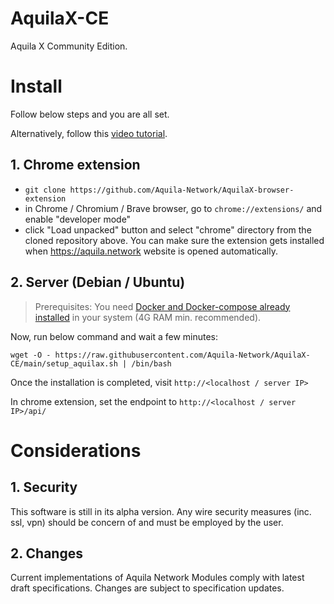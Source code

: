 # AquilaX-CE
Aquila X Community Edition.

# Install
Follow below steps and you are all set.

Alternatively, follow this [video tutorial](https://chrome-ext-aquila.s3-ap-southeast-1.amazonaws.com/aquila+network+-+setup+Aquila+X.mov).
## 1. Chrome extension
- `git clone https://github.com/Aquila-Network/AquilaX-browser-extension`
- in Chrome / Chromium / Brave browser, go to `chrome://extensions/` and enable "developer mode"
- click "Load unpacked" button and select "chrome" directory from the cloned repository above. You can make sure the extension gets installed when https://aquila.network website is opened automatically.
## 2. Server (Debian / Ubuntu)
> Prerequisites: You need [Docker and Docker-compose already installed](https://gist.github.com/freakeinstein/23360053b2c33630b4417549f8e82577) in your system (4G RAM min. recommended).

Now, run below command and wait a few minutes:
```
wget -O - https://raw.githubusercontent.com/Aquila-Network/AquilaX-CE/main/setup_aquilax.sh | /bin/bash
```
Once the installation is completed, visit `http://<localhost / server IP>`

In chrome extension, set the endpoint to `http://<localhost / server IP>/api/`

# Considerations
## 1. Security
This software is still in its alpha version. Any wire security measures (inc. ssl, vpn) should be concern of and must be employed by the user.
## 2. Changes
Current implementations of Aquila Network Modules comply with latest draft specifications. Changes are subject to specification updates.
